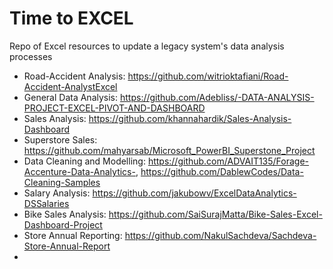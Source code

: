 # Time to EXCEL
Repo of Excel resources to update a legacy system's data analysis processes
-  Road-Accident Analysis: https://github.com/witrioktafiani/Road-Accident-AnalystExcel
-  General Data Analysis: https://github.com/Adebliss/-DATA-ANALYSIS-PROJECT-EXCEL-PIVOT-AND-DASHBOARD
-  Sales Analysis: https://github.com/khannahardik/Sales-Analysis-Dashboard
-  Superstore Sales: https://github.com/mahyarsab/Microsoft_PowerBI_Superstone_Project
-  Data Cleaning and Modelling: https://github.com/ADVAIT135/Forage-Accenture-Data-Analytics-, https://github.com/DablewCodes/Data-Cleaning-Samples
-  Salary Analysis: https://github.com/jakubowv/ExcelDataAnalytics-DSSalaries
-  Bike Sales Analysis: https://github.com/SaiSurajMatta/Bike-Sales-Excel-Dashboard-Project
-  Store Annual Reporting: https://github.com/NakulSachdeva/Sachdeva-Store-Annual-Report
-  
